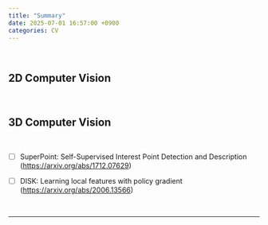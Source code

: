```yaml
---
title: "Summary"
date: 2025-07-01 16:57:00 +0900
categories: CV
---
```


&nbsp;

## 2D Computer Vision

<br>

## 3D Computer Vision

<br>

* [ ] SuperPoint: Self-Supervised Interest Point Detection and Description
<br>(<https://arxiv.org/abs/1712.07629>)

* [ ] DISK: Learning local features with policy gradient
<br>(<https://arxiv.org/abs/2006.13566>)

<br>

---
